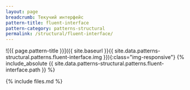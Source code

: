 ```yaml
---
layout: page
breadcrumb: Текучий интерфейс
pattern-title: fluent-interface
pattern-category: patterns-structural
permalink: /structural/fluent-interface/
---
```

![{{ page.pattern-title }}]({{ site.baseurl }}{{ site.data.patterns-structural.patterns.fluent-interface.img }}){:class="img-responsive"}
{% include_absolute {{ site.data.patterns-structural.patterns.fluent-interface.path }} %}

{% include files.md %}

